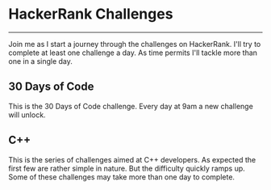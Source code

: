 # HackerRank Challenges
---
Join me as I start a journey through the challenges on HackerRank. I'll try to complete at least one challenge a day. As time permits I'll tackle more than one in a single day.

## 30 Days of Code
This is the 30 Days of Code challenge. Every day at 9am a new challenge will unlock.

## C++
This is the series of challenges aimed at C++ developers. As expected the first few are rather simple in nature. But the difficulty quickly ramps up. Some of these challenges may take more than one day to complete.